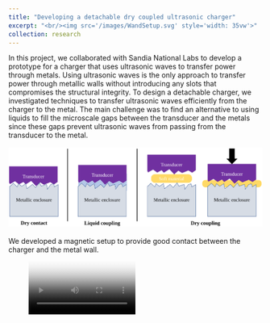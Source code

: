 ```yaml
---
title: "Developing a detachable dry coupled ultrasonic charger"
excerpt: "<br/><img src='/images/WandSetup.svg' style='width: 35vw'>"
collection: research
---
```


In this project, we collaborated with Sandia National Labs to develop a prototype for a charger that uses ultrasonic waves to transfer power through metals. 
Using ultrasonic waves is the only approach to transfer power through metallic walls without introducing any slots that compromises the structural integrity. 
To design a detachable charger, we investigated techniques to transfer ultrasonic waves efficiently from the charger to the metal. The main challenge was to find an alternative to using liquids to fill the microscale gaps between the transducer and the metals since these gaps prevent ultrasonic waves from passing from the transducer to the metal.
<br/><br/><img src='/images/couplingTypes.svg'><br/><br/>
We developed a magnetic setup to provide good contact between the charger and the metal wall.
<figure class="video_container">
  <video controls="true" allowfullscreen="true" poster="/videos/wandDemo.png" width="50%">
    <source src="/videos/wandDemo.mp4" type="video/mp4">
    <source src="/videos/wandDemo.ogg" type="video/ogg"> 
    <!--<source src="path/to/video.webm" type="video/webm"> -->
  </video>
</figure>

